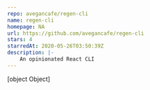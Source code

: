 ```yaml
---
repo: avegancafe/regen-cli
name: regen-cli
homepage: NA
url: https://github.com/avegancafe/regen-cli
stars: 4
starredAt: 2020-05-26T03:50:39Z
description: |-
    An opinionated React CLI
---
```


[object Object]
